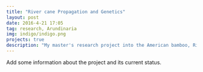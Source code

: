 ```yaml
---
title: "River cane Propagation and Genetics"
layout: post
date: 2016-4-21 17:05
tag: research, Arundinaria
img: indigo/indigo.png
projects: true
description: "My master's research project into the American bamboo, River cane, including tissue culture and population gentics"
---
```


Add some information about the project and its current status.

